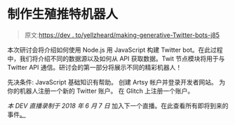 # 制作生殖推特机器人

> 原文:[https://dev . to/yellzheard/making-generative-Twitter-bots-j85](https://dev.to/yellzheard/making-generative-twitter-bots-j85)

本次研讨会将介绍如何使用 Node.js 用 JavaScript 构建 Twitter bot。在此过程中，我们将介绍不同的数据源以及如何从 API 获取数据。Twit 节点模块将用于与 Twitter API 通信。研讨会的第一部分将展示不同的精彩机器人！

先决条件:
JavaScript 基础知识有帮助。
创建 Artsy 帐户并登录开发者网站。
为你的机器人注册一个新的 Twitter 账户。
在 Glitch 上注册一个账户。

*本 DEV 直播录制于 2018 年 6 月 7 日*
加入下一个直播。在此查看所有即将到来的事件[。](https://dev.to/events)
